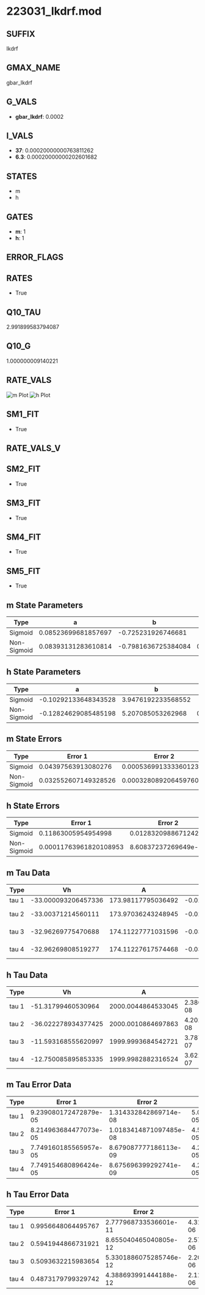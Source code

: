 # 223031_Ikdrf.mod

## SUFFIX

Ikdrf

## GMAX_NAME

gbar_Ikdrf

## G_VALS

- **gbar_Ikdrf**: 0.0002

## I_VALS

- **37**: 0.00020000000763811262
- **6.3**: 0.00020000000202601682

## STATES

- m
- h

## GATES

- **m**: 1
- **h**: 1

## ERROR_FLAGS


## RATES

- True

## Q10_TAU

2.991899583794087

## Q10_G

1.000000009140221

## RATE_VALS

![m Plot](/Users/pbozelos/Dropbox/icg-Chai-Panos/supermodels/output_markdown_files/K/223031_Ikdrf.mod/images/m.png)
![h Plot](/Users/pbozelos/Dropbox/icg-Chai-Panos/supermodels/output_markdown_files/K/223031_Ikdrf.mod/images/h.png)

## SM1_FIT

- True

## RATE_VALS_V

## SM2_FIT

- True

## SM3_FIT

- True

## SM4_FIT

- True

## SM5_FIT

- True

## m State Parameters

| Type | a | b | c | d |
| --- | --- | --- | --- | --- |
| Sigmoid | 0.08523699681857697 | -0.725231926746681 |
| Non-Sigmoid | 0.08393131283610814 | -0.7981636725384084 | 0.9987879399701158 | -0.015291704216471167 |

## h State Parameters

| Type | a | b | c | d |
| --- | --- | --- | --- | --- |
| Sigmoid | -0.10292133648343528 | 3.9476192233568552 |
| Non-Sigmoid | -0.12824629085485198 | 5.207085053262968 | 0.9189507683961018 | 0.08003555458758084 |

## m State Errors

| Type | Error 1 | Error 2 | Error 3 |
| --- | --- | --- | --- |
| Sigmoid | 0.04397563913080276 | 0.0005369913333601232 | 0.03277850616002931 |
| Non-Sigmoid | 0.032552607149328526 | 0.00032808920645976085 | 0.02426402105937512 |

## h State Errors

| Type | Error 1 | Error 2 | Error 3 |
| --- | --- | --- | --- |
| Sigmoid | 0.11863005954954998 | 0.012832098867124287 | 0.07696788056475994 |
| Non-Sigmoid | 0.00011763961820108953 | 8.60837237269649e-09 | 7.632527639087545e-05 |

## m Tau Data

| Type | Vh | A | b1 | b2 | c1 | c2 | d1 | d2 | e1 | e2 |
| --- | --- | --- | --- | --- | --- | --- | --- | --- | --- | --- |
| tau 1 | -33.000093206457336 | 173.98117795036492 | -0.02999743326041023 | -0.06999294119268117 |
| tau 2 | -33.00371214560111 | 173.97036243248945 | -0.029994823657745272 | 1.3741591178707245e-08 | -0.07001283736925755 | -5.02329552603869e-07 |
| tau 3 | -32.96269775470688 | 174.11227771031596 | -0.030067647123451318 | 8.598332435651767e-07 | -3.1316850961593037e-09 | -0.06987674685853909 | 3.2881899972998862e-06 | 3.98892281925147e-08 |
| tau 4 | -32.96269808519277 | 174.11227617574468 | -0.03006764741913649 | 8.598795224473634e-07 | -3.129733188919056e-09 | -1.1837619401197129e-14 | -0.0698767467764623 | 3.288206582167493e-06 | 3.9889704023304636e-08 | 1.3153122741694707e-14 |

## h Tau Data

| Type | Vh | A | b1 | b2 | c1 | c2 | d1 | d2 | e1 | e2 |
| --- | --- | --- | --- | --- | --- | --- | --- | --- | --- | --- |
| tau 1 | -51.31799460530964 | 2000.0044864533045 | 2.380676962668874e-08 | 5.217343672038786e-09 |
| tau 2 | -36.022278934377425 | 2000.0010864697863 | 4.2025902889773744e-08 | 2.3707713031329553e-09 | 1.8425671196278918e-07 | -4.187085334120119e-10 |
| tau 3 | -11.593168555620997 | 1999.9993684542721 | 3.7872207529117684e-07 | 7.4412818081210565e-09 | 4.338964203009881e-11 | 2.7389322845039657e-07 | 4.104206886026581e-09 | 6.438499547799537e-11 |
| tau 4 | -12.750085895853335 | 1999.9982882316524 | 3.622113855201438e-07 | 8.060746040244044e-09 | 4.692072414752587e-11 | -1.712976379025032e-13 | 2.7961146609745413e-07 | 3.336097218175474e-09 | 6.099944265375257e-11 | 3.872050396282072e-15 |

## m Tau Error Data

| Type | Error 1 | Error 2 | Error 3 |
| --- | --- | --- | --- |
| tau 1 | 9.239080172472879e-05 | 1.314332842869714e-08 | 5.0630782988859237e-05 |
| tau 2 | 8.214963684477073e-05 | 1.0183414871097485e-08 | 4.501855550613678e-05 |
| tau 3 | 7.749160185565957e-05 | 8.679087777186113e-09 | 4.2465920890075486e-05 |
| tau 4 | 7.749154680896424e-05 | 8.675696399292741e-09 | 4.246589072411487e-05 |

## h Tau Error Data

| Type | Error 1 | Error 2 | Error 3 |
| --- | --- | --- | --- |
| tau 1 | 0.9956648064495767 | 2.777968733536601e-11 | 4.311344301792152e-06 |
| tau 2 | 0.5941944866731921 | 8.655040465040805e-12 | 2.572931168883808e-06 |
| tau 3 | 0.5093632215983654 | 5.3301886075285746e-12 | 2.205601934260815e-06 |
| tau 4 | 0.4873179799329742 | 4.388693991444188e-12 | 2.1101434763339623e-06 |

